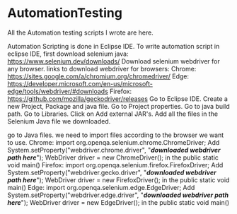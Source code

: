 # AutomationTesting
All the Automation testing scripts I wrote are here.

Automation Scripting is done in Eclipse IDE.
To write automation script in eclipse IDE, first download selenium java: https://www.selenium.dev/downloads/
Download selenium webdriver for any browser.
links to download webdriver for browsers:
  Chrome: https://sites.google.com/a/chromium.org/chromedriver/
  Edge: https://developer.microsoft.com/en-us/microsoft-edge/tools/webdriver/#downloads
  Firefox: https://github.com/mozilla/geckodriver/releases
Go to Eclipse IDE.
Create a new Project, Package and java file.
Go to Project properties. Go to java build path.
Go to Libraries. Click on Add external JAR's.
Add all the files in the Selenium Java file we downloaded.

go to Java files.
  we need to import files according to the browser we want to use.
  Chrome: import org.openqa.selenium.chrome.ChromeDriver;
          Add   System.setProperty("webdriver.chrome.driver", "___downloaded webdriver path here___");
		            WebDriver driver = new ChromeDriver();
          in the public static void main()
  Firefox: import org.openqa.selenium.firefox.FirefoxDriver;
           Add  System.setProperty("webdriver.gecko.driver", "___downloaded webdriver path here___");
		            WebDriver driver = new FirefoxDriver();
           in the public static void main()
  Edge: import org.openqa.selenium.edge.EdgeDriver;
        Add   System.setProperty("webdriver.edge.driver", "___downloaded webdriver path here___");
              WebDriver driver = new EdgeDriver();
        in the public static void main()
